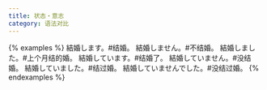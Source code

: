 ```yaml
---
title: 状态・意志
category: 语法对比
---
```


{% examples %}
結婚します。#结婚。
結婚しません。#不结婚。
結婚しました。#上个月结的婚。
結婚しています。#结婚了。
結婚していません。#没结婚。
結婚していました。#结过婚。
結婚していませんでした。#没结过婚。
{% endexamples %}
